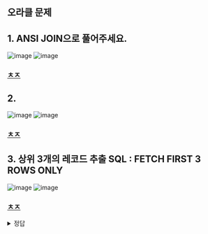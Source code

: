 ## 오라클 문제

## 1. ANSI JOIN으로 풀어주세요.
![image](https://user-images.githubusercontent.com/82145134/123033587-f471b000-d422-11eb-8f57-2d0c61c65c4b.png)
![image](https://user-images.githubusercontent.com/82145134/123033622-07848000-d423-11eb-82e2-7892bb3f5b26.png)

### [ㅊㅈ](https://programmers.co.kr/learn/courses/30/lessons/59042?language=oracle)

## 2.
![image](https://user-images.githubusercontent.com/82145134/123038981-5551b600-d42c-11eb-8400-2c9c799d6985.png)
![image](https://user-images.githubusercontent.com/82145134/123038996-5c78c400-d42c-11eb-932d-206d0cdd9a66.png)


### [ㅊㅈ](https://programmers.co.kr/learn/courses/30/lessons/59043)

## 3. 상위 3개의 레코드 추출 SQL : FETCH FIRST 3 ROWS ONLY
![image](https://user-images.githubusercontent.com/82145134/123040537-df9b1980-d42e-11eb-8b81-6bb4e0901c90.png)
![image](https://user-images.githubusercontent.com/82145134/123040563-ef1a6280-d42e-11eb-8d7d-f38a44cbb964.png)


### [ㅊㅈ](https://programmers.co.kr/learn/courses/30/lessons/59044)




<details>
<summary>정답</summary>
<div markdown="1">       

  
### 1
![image](https://user-images.githubusercontent.com/82145134/123033700-21be5e00-d423-11eb-894c-31a36714c09e.png)

  
### 2
![image](https://user-images.githubusercontent.com/82145134/123039039-70242a80-d42c-11eb-8cf8-c07ec50bd0ec.png)
  
  
  
### 3
![image](https://user-images.githubusercontent.com/82145134/123040587-f80b3400-d42e-11eb-8769-fe6d73a057eb.png)

</div>
</details>



